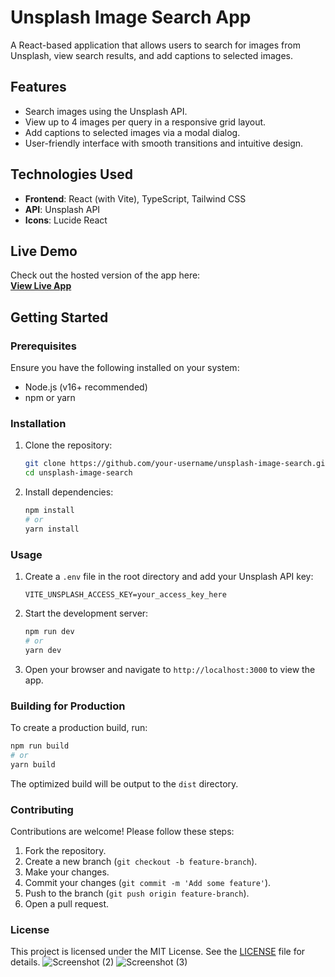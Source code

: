 # **Unsplash Image Search App**

A React-based application that allows users to search for images from Unsplash, view search results, and add captions to selected images.

## **Features**
- Search images using the Unsplash API.
- View up to 4 images per query in a responsive grid layout.
- Add captions to selected images via a modal dialog.
- User-friendly interface with smooth transitions and intuitive design.

## **Technologies Used**
- **Frontend**: React (with Vite), TypeScript, Tailwind CSS
- **API**: Unsplash API
- **Icons**: Lucide React

## **Live Demo**
Check out the hosted version of the app here:  
[**View Live App**](https://[https://webimage-editor-pro.netlify.app/])

## **Getting Started**

### **Prerequisites**
Ensure you have the following installed on your system:
- Node.js (v16+ recommended)
- npm or yarn

### **Installation**
1. Clone the repository:
   ```bash
   git clone https://github.com/your-username/unsplash-image-search.git
   cd unsplash-image-search
2. Install dependencies:
    ```bash
    npm install
    # or
    yarn install
    ```

### **Usage**
1. Create a `.env` file in the root directory and add your Unsplash API key:
    ```
    VITE_UNSPLASH_ACCESS_KEY=your_access_key_here
    ```
2. Start the development server:
    ```bash
    npm run dev
    # or
    yarn dev
    ```
3. Open your browser and navigate to `http://localhost:3000` to view the app.

### **Building for Production**
To create a production build, run:
```bash
npm run build
# or
yarn build
```
The optimized build will be output to the `dist` directory.

### **Contributing**
Contributions are welcome! Please follow these steps:
1. Fork the repository.
2. Create a new branch (`git checkout -b feature-branch`).
3. Make your changes.
4. Commit your changes (`git commit -m 'Add some feature'`).
5. Push to the branch (`git push origin feature-branch`).
6. Open a pull request.

### **License**
This project is licensed under the MIT License. See the [LICENSE](LICENSE) file for details.
![Screenshot (2)](https://github.com/user-attachments/assets/8e085035-2f95-47ca-9790-63a873f0486c)
![Screenshot (3)](https://github.com/user-attachments/assets/7601f52a-e4d9-464b-a8e4-143946ec0510)
